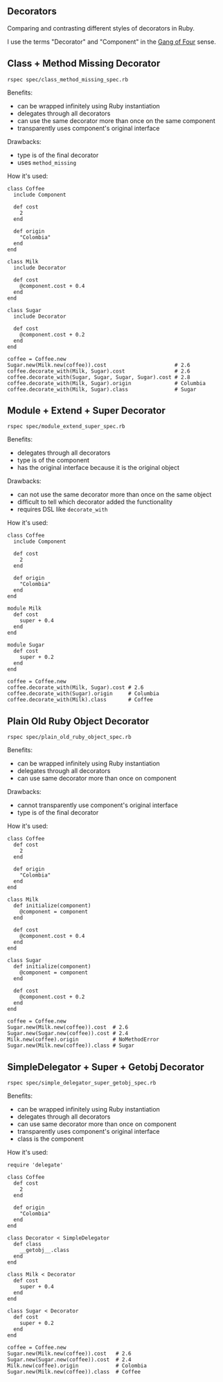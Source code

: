 Decorators
----------

Comparing and contrasting different styles of decorators in Ruby.

I use the terms "Decorator" and "Component" in the [Gang of Four](http://www.amazon.com/Design-Patterns-Elements-Reusable-Object-Oriented/dp/0201633612) sense.

Class + Method Missing Decorator
--------------------------------

    rspec spec/class_method_missing_spec.rb

Benefits:

* can be wrapped infinitely using Ruby instantiation
* delegates through all decorators
* can use the same decorator more than once on the same component
* transparently uses component's original interface

Drawbacks:

* type is of the final decorator
* uses `method_missing`

How it's used:

    class Coffee
      include Component

      def cost
        2
      end

      def origin
        "Colombia"
      end
    end

    class Milk
      include Decorator

      def cost
        @component.cost + 0.4
      end
    end

    class Sugar
      include Decorator

      def cost
        @component.cost + 0.2
      end
    end

    coffee = Coffee.new
    Sugar.new(Milk.new(coffee)).cost                      # 2.6
    coffee.decorate_with(Milk, Sugar).cost                # 2.6
    coffee.decorate_with(Sugar, Sugar, Sugar, Sugar).cost # 2.8
    coffee.decorate_with(Milk, Sugar).origin              # Columbia
    coffee.decorate_with(Milk, Sugar).class               # Sugar

Module + Extend + Super Decorator
---------------------------------

    rspec spec/module_extend_super_spec.rb

Benefits:

* delegates through all decorators
* type is of the component
* has the original interface because it is the original object

Drawbacks:

* can not use the same decorator more than once on the same object
* difficult to tell which decorator added the functionality
* requires DSL like `decorate_with`

How it's used:

    class Coffee
      include Component

      def cost
        2
      end

      def origin
        "Colombia"
      end
    end

    module Milk
      def cost
        super + 0.4
      end
    end

    module Sugar
      def cost
        super + 0.2
      end
    end

    coffee = Coffee.new
    coffee.decorate_with(Milk, Sugar).cost # 2.6
    coffee.decorate_with(Sugar).origin     # Columbia
    coffee.decorate_with(Milk).class       # Coffee

Plain Old Ruby Object Decorator
-------------------------------

    rspec spec/plain_old_ruby_object_spec.rb

Benefits:

* can be wrapped infinitely using Ruby instantiation
* delegates through all decorators
* can use same decorator more than once on component

Drawbacks:

* cannot transparently use component's original interface
* type is of the final decorator

How it's used:

    class Coffee
      def cost
        2
      end

      def origin
        "Colombia"
      end
    end

    class Milk
      def initialize(component)
        @component = component
      end

      def cost
        @component.cost + 0.4
      end
    end

    class Sugar
      def initialize(component)
        @component = component
      end

      def cost
        @component.cost + 0.2
      end
    end

    coffee = Coffee.new
    Sugar.new(Milk.new(coffee)).cost  # 2.6
    Sugar.new(Sugar.new(coffee)).cost # 2.4
    Milk.new(coffee).origin           # NoMethodError
    Sugar.new(Milk.new(coffee)).class # Sugar

SimpleDelegator + Super + Getobj Decorator
---------------------------------

    rspec spec/simple_delegator_super_getobj_spec.rb

Benefits:

* can be wrapped infinitely using Ruby instantiation
* delegates through all decorators
* can use same decorator more than once on component
* transparently uses component's original interface
* class is the component

How it's used:

    require 'delegate'

    class Coffee
      def cost
        2
      end

      def origin
        "Colombia"
      end
    end

    class Decorator < SimpleDelegator
      def class
        __getobj__.class
      end
    end

    class Milk < Decorator
      def cost
        super + 0.4
      end
    end

    class Sugar < Decorator
      def cost
        super + 0.2
      end
    end

    coffee = Coffee.new
    Sugar.new(Milk.new(coffee)).cost   # 2.6
    Sugar.new(Sugar.new(coffee)).cost  # 2.4
    Milk.new(coffee).origin            # Colombia
    Sugar.new(Milk.new(coffee)).class  # Coffee

